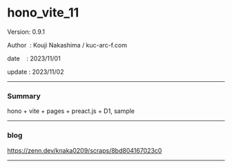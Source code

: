 ﻿# hono_vite_11

 Version: 0.9.1

 Author  : Kouji Nakashima / kuc-arc-f.com

 date    : 2023/11/01

 update  : 2023/11/02 

***
### Summary

hono + vite + pages + preact.js + D1,  sample


***
### blog 

https://zenn.dev/knaka0209/scraps/8bd804167023c0

***

